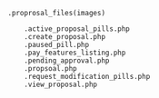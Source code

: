 	.proprosal_files(images)

		.active_proposal_pills.php
		.create_proposal.php
		.paused_pill.php
		.pay_features_listing.php
		.pending_approval.php
		.propsoal.php
		.request_modification_pills.php
		.view_proposal.php
		